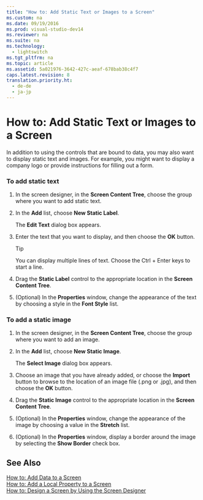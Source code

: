 ```yaml
---
title: "How to: Add Static Text or Images to a Screen"
ms.custom: na
ms.date: 09/19/2016
ms.prod: visual-studio-dev14
ms.reviewer: na
ms.suite: na
ms.technology: 
  - lightswitch
ms.tgt_pltfrm: na
ms.topic: article
ms.assetid: 5a021976-3642-427c-aeaf-678bab38c4f7
caps.latest.revision: 8
translation.priority.ht: 
  - de-de
  - ja-jp
---
```

# How to: Add Static Text or Images to a Screen
In addition to using the controls that are bound to data, you may also want to display static text and images. For example, you might want to display a company logo or provide instructions for filling out a form.  
  
### To add static text  
  
1.  In the screen designer, in the **Screen Content Tree**, choose the group where you want to add static text.  
  
2.  In the **Add** list, choose **New Static Label**.  
  
     The **Edit Text** dialog box appears.  
  
3.  Enter the text that you want to display, and then choose the **OK** button.  
  
    > [!TIP]
    >  You can display multiple lines of text. Choose the Ctrl + Enter keys to start a line.  
  
4.  Drag the **Static Label** control to the appropriate location in the **Screen Content Tree**.  
  
5.  (Optional) In the **Properties** window, change the appearance of the text by choosing a style in the **Font Style** list.  
  
### To add a static image  
  
1.  In the screen designer, in the **Screen Content Tree**, choose the group where you want to add an image.  
  
2.  In the **Add** list, choose **New Static Image**.  
  
     The **Select Image** dialog box appears.  
  
3.  Choose an image that you have already added, or choose the **Import** button to browse to the location of an image file (.png or .jpg), and then choose the **OK** button.  
  
4.  Drag the **Static Image** control to the appropriate location in the **Screen Content Tree**.  
  
5.  (Optional) In the **Properties** window, change the appearance of the image by choosing a value in the **Stretch** list.  
  
6.  (Optional) In the **Properties** window, display a border around the image by selecting the **Show Border** check box.  
  
## See Also  
 [How to: Add Data to a Screen](../vs140/How-to--Add-Data-to-a-Screen.md)   
 [How to: Add a Local Property to a Screen](../vs140/How-to--Add-a-Local-Property-to-a-Silverlight-Screen.md)   
 [How to: Design a Screen by Using the Screen Designer](../Topic/How%20to:%20Design%20a%20Silverlight%20Screen%20by%20Using%20the%20Screen%20Designer.md)